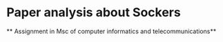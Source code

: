 # Paper analysis about Sockers 

** Assignment in Msc of computer informatics and telecommunications**
